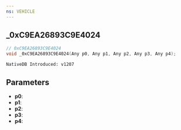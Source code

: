 ```yaml
---
ns: VEHICLE
---
```

## _0xC9EA26893C9E4024

```c
// 0xC9EA26893C9E4024
void _0xC9EA26893C9E4024(Any p0, Any p1, Any p2, Any p3, Any p4);
```

```
NativeDB Introduced: v1207
```

## Parameters
* **p0**:
* **p1**:
* **p2**:
* **p3**:
* **p4**:
